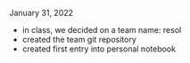 January 31, 2022
- in class, we decided on a team name: resol
- created the team git repository
- created first entry into personal notebook
